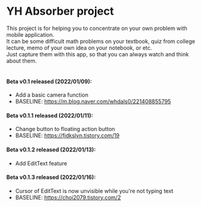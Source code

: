# YH Absorber project

This project is for helping you to concentrate on your own problem with mobile application. <br>
It can be some difficult math problems on your textbook, quiz from college lecture, memo of your own idea on your notebook, or etc. <br>
Just capture them with this app, so that you can always watch and think about them.<br><br>

#### Beta v0.1 released (2022/01/09):
- Add a basic camera function
- BASELINE: https://m.blog.naver.com/whdals0/221408855795


#### Beta v0.1.1 released (2022/01/11):
- Change button to floating action button
- BASELINE: https://fjdkslvn.tistory.com/19


#### Beta v0.1.2 released (2022/01/13):
- Add EditText feature


#### Beta v0.1.3 released (2022/01/16):
- Cursor of EditText is now unvisible while you're not typing text
- BASELINE: https://choi2079.tistory.com/2
